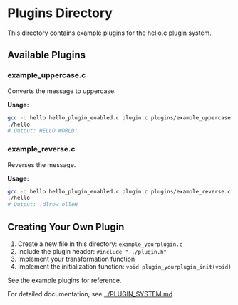 # Plugins Directory

This directory contains example plugins for the hello.c plugin system.

## Available Plugins

### example_uppercase.c
Converts the message to uppercase.

**Usage:**
```bash
gcc -o hello hello_plugin_enabled.c plugin.c plugins/example_uppercase.c -DLOAD_UPPERCASE
./hello
# Output: HELLO WORLD!
```

### example_reverse.c
Reverses the message.

**Usage:**
```bash
gcc -o hello hello_plugin_enabled.c plugin.c plugins/example_reverse.c -DLOAD_REVERSE
./hello
# Output: !dlrow olleH
```

## Creating Your Own Plugin

1. Create a new file in this directory: `example_yourplugin.c`
2. Include the plugin header: `#include "../plugin.h"`
3. Implement your transformation function
4. Implement the initialization function: `void plugin_yourplugin_init(void)`

See the example plugins for reference.

For detailed documentation, see [../PLUGIN_SYSTEM.md](../PLUGIN_SYSTEM.md)
